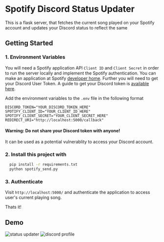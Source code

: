 
# Spotify Discord Status Updater

This is a flask server, that fetches the current song played on your Spotify account and updates your Discord status to reflect the same


## Getting Started

### 1. Environment Variables
You will need a Spotify application API `Client ID` and `Client Secret` in order to run the server locally and implement the Spotify authentication. You can make an application at Spotify [developer home](https://developer.spotify.com/). Further you will need to get your Discord User Token. A guide to get your Discord token is [available here](https://www.geeksforgeeks.org/how-to-get-discord-token/).

Add the environment variables to the `.env` file in the following format
```env
DISCORD_TOKEN="YOUR_DISCORD_TOKEN_HERE"
SPOTIFY_CLIENT_ID="YOUR_CLIENT_ID_HERE"
SPOTIFY_CLIENT_SECRET="YOUR_CLIENT_SECRET_HERE"
REDIRECT_URI="http://localhost:5000/callback"
```

#### Warning: Do not share your Discord token with anyone!
It can be used as a potential vulnerablity to access your Discord account.

### 2. Install this project with

```bash
  pip install -r requirements.txt
  python spotify_send.py
```
### 3. Authenticate 
Visit `http://localhost:5000/` and authenticate the application to access user's current playing song.

Thats it!
## Demo

![status updater](https://i.imgur.com/lAfzQcO.png)
![discord profile](https://i.imgur.com/zjzjt3h.png)